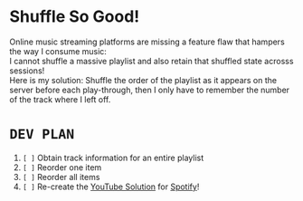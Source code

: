 # Shuffle So Good!
Online music streaming platforms are missing a feature flaw that hampers the way I consume music:  
I cannot shuffle a massive playlist and also retain that shuffled state acrosss sessions!  
Here is my solution: Shuffle the order of the playlist as it appears on the server before each play-through, then I only have to remember the number of the track where I left off.
# `DEV PLAN`
1. `[ ]` Obtain track information for an entire playlist
1. `[ ]` Reorder one item
1. `[ ]` Reorder all items
1. `[ ]` Re-create the [YouTube Solution](https://github.com/jwatson-CO-edu/yt_shuffle_so_good/blob/main/youtube/03_reorder_all.ipynb) for [Spotify](https://stmorse.github.io/journal/spotify-api.html)!